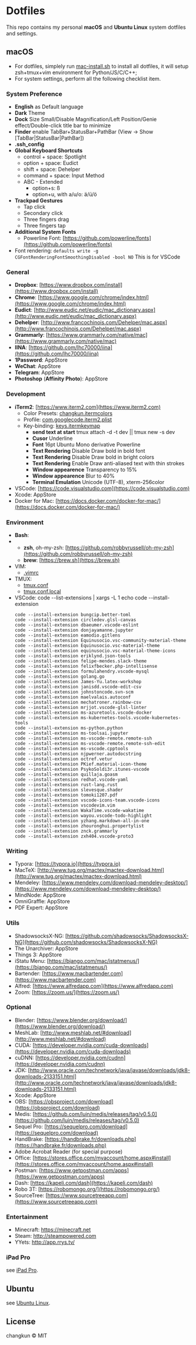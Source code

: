 # Dotfiles

This repo contains my personal **macOS** and **Ubuntu Linux** system dotfiles and settings.

## macOS

- For dotfiles, simplely run [mac-install.sh](./mac-install.sh) to install all dotfiles, it will setup zsh+tmux+vim environment for Python/JS/C/C++;
- For system settings, perform all the following checklist item.

### System Preference

- **English** as Default language
- **Dark** Theme
- **Dock** Size Small/Disable Magnification/Left Position/Genie effect/Double-click title bar to minimize
- **Finder** enable TabBar+StatusBar+PathBar (View -> Show [TabBar|StatusBar|PathBar])
- **.ssh_config**
- **Global Keyboard Shortcuts**
  - control + space: Spotlight
  - option + space: Eudict
  - shift + space: Dehelper
  - command + space: Input Method
  - ABC - Extended
    - option+s: ß
    - option+u, with a/u/o: ä/ü/ö
- **Trackpad Gestures**
  - Tap click
  - Secondary click
  - Three fingers drag
  - Three fingers tap
- **Additional System Fonts**
  - Powerline Font: [https://github.com/powerline/fonts](https://github.com/powerline/fonts) 
- Font rendering: `defaults write -g CGFontRenderingFontSmoothingDisabled -bool NO` This is for VSCode

### General

- **Dropbox**: [https://www.dropbox.com/install](https://www.dropbox.com/install) 
- **Chrome**: [https://www.google.com/chrome/index.html](https://www.google.com/chrome/index.html) 
- **Eudict**: [http://www.eudic.net/eudic/mac_dictionary.aspx](http://www.eudic.net/eudic/mac_dictionary.aspx) 
- **Dehelper**: [http://www.francochinois.com/Dehelper/mac.aspx](http://www.francochinois.com/Dehelper/mac.aspx) 
- **Grammarly**: [https://www.grammarly.com/native/mac](https://www.grammarly.com/native/mac) 
- **IINA**: [https://github.com/lhc70000/iina](https://github.com/lhc70000/iina) 
- **1Password**: AppStore
- **WeChat**: AppStore
- **Telegram**: AppStore
- **Photoshop** (**Affinity Photo**): AppStore

### Development

- **iTerm2**: [https://www.iterm2.com](https://www.iterm2.com)
  - Color Presets: [changkun.itermcolors](./changkun.itermcolors)
  - Profile: [com.googlecode.iterm2.plist](com.googlecode.iterm2.plist)
  - Key-binding: [keys.itermkeymap](./iterm2/keys.itermkeymap)
    - **send text at start** tmux attach -d -t dev || tmux new -s dev
    - **Cusor** Underline
    - **Font** 16pt Ubuntu Mono derivative Powerline
    - **Text Rendering** Disable Draw bold in bold font
    - **Text Rendering** Disable Draw bold in bright colors
    - **Text Rendering** Enable Draw anti-aliased text with thin strokes
    - **Window appearence** Transparency to 15%
    - **Window appearence** Blur to 40%
    - **Terminal Emulation** Unicode (UTF-8), xterm-256color
- VSCode: [https://code.visualstudio.com](https://code.visualstudio.com) 
- Xcode: AppStore
- Docker for Mac: [https://docs.docker.com/docker-for-mac/](https://docs.docker.com/docker-for-mac/) 

### Environment

- **Bash**: 
- - **zsh**, oh-my-zsh: [https://github.com/robbyrussell/oh-my-zsh](https://github.com/robbyrussell/oh-my-zsh)
  - **brew**: [https://brew.sh](https://brew.sh) 
- VIM:
  - [.vimrc](./.vimrc)
- TMUX:
  - [tmux.conf](./tmux.conf)
  - [tmux.conf.local](./tmux.conf.local)
- VSCode: code --list-extensions | xargs -L 1 echo code --install-extension
  ```
  code --install-extension bungcip.better-toml
  code --install-extension circledev.glsl-canvas
  code --install-extension dbaeumer.vscode-eslint
  code --install-extension donjayamanne.jupyter
  code --install-extension eamodio.gitlens
  code --install-extension Equinusocio.vsc-community-material-theme
  code --install-extension Equinusocio.vsc-material-theme
  code --install-extension equinusocio.vsc-material-theme-icons
  code --install-extension eriklynd.json-tools
  code --install-extension felipe-mendes.slack-theme
  code --install-extension felixfbecker.php-intellisense
  code --install-extension formulahendry.vscode-mysql
  code --install-extension golang.go
  code --install-extension James-Yu.latex-workshop
  code --install-extension janisdd.vscode-edit-csv
  code --install-extension johnstoncode.svn-scm
  code --install-extension maelvalais.autoconf
  code --install-extension mechatroner.rainbow-csv
  code --install-extension mrjjot.vscode-glsl-linter
  code --install-extension ms-azuretools.vscode-docker
  code --install-extension ms-kubernetes-tools.vscode-kubernetes-tools
  code --install-extension ms-python.python
  code --install-extension ms-toolsai.jupyter
  code --install-extension ms-vscode-remote.remote-ssh
  code --install-extension ms-vscode-remote.remote-ssh-edit
  code --install-extension ms-vscode.cpptools
  code --install-extension njpwerner.autodocstring
  code --install-extension octref.vetur
  code --install-extension PKief.material-icon-theme
  code --install-extension PsykoSoldi3r.itunes-vscode
  code --install-extension quillaja.goasm
  code --install-extension redhat.vscode-yaml
  code --install-extension rust-lang.rust
  code --install-extension slevesque.shader
  code --install-extension tomoki1207.pdf
  code --install-extension vscode-icons-team.vscode-icons
  code --install-extension vscodevim.vim
  code --install-extension WakaTime.vscode-wakatime
  code --install-extension wayou.vscode-todo-highlight
  code --install-extension yzhang.markdown-all-in-one
  code --install-extension zhouronghui.propertylist
  code --install-extension znck.grammarly
  code --install-extension zxh404.vscode-proto3
  ```

### Writing

- Typora: [https://typora.io](https://typora.io) 
- MacTeX: [http://www.tug.org/mactex/mactex-download.html](http://www.tug.org/mactex/mactex-download.html)
- Mendeley: [https://www.mendeley.com/download-mendeley-desktop/](https://www.mendeley.com/download-mendeley-desktop/) 
- MindNode: AppStore
- OmniGraffle: AppStore
- PDF Expert: AppStore

### Utils

- ShadowsocksX-NG: [https://github.com/shadowsocks/ShadowsocksX-NG](https://github.com/shadowsocks/ShadowsocksX-NG)
- The Unarchiver: AppStore
- Things 3: AppStore
- iStatu Menu: [https://bjango.com/mac/istatmenus/](https://bjango.com/mac/istatmenus/) 
- Bartender: [https://www.macbartender.com](https://www.macbartender.com)
- Alfred: [https://www.alfredapp.com](https://www.alfredapp.com)
- Zoom: [https://zoom.us/](https://zoom.us/)

### Optional

- Blender: [https://www.blender.org/download/](https://www.blender.org/download/)
- MeshLab: [http://www.meshlab.net/#download](http://www.meshlab.net/#download)
- CUDA: [https://developer.nvidia.com/cuda-downloads](https://developer.nvidia.com/cuda-downloads)
- cuDNN: [https://developer.nvidia.com/cudnn](https://developer.nvidia.com/cudnn)
- JDK: [http://www.oracle.com/technetwork/java/javase/downloads/jdk8-downloads-2133151.html](http://www.oracle.com/technetwork/java/javase/downloads/jdk8-downloads-2133151.html)
- Xcode: AppStore
- OBS: [https://obsproject.com/download](https://obsproject.com/download) 
- Medis: [https://github.com/luin/medis/releases/tag/v0.5.0](https://github.com/luin/medis/releases/tag/v0.5.0)
- Sequel Pro: [https://sequelpro.com/download](https://sequelpro.com/download)
- HandBrake: [https://handbrake.fr/downloads.php](https://handbrake.fr/downloads.php)
- Adobe Acrobat Reader (for special purpose)
- Office: [https://stores.office.com/myaccount/home.aspx#install](https://stores.office.com/myaccount/home.aspx#install)
- Postman: [https://www.getpostman.com/apps](https://www.getpostman.com/apps) 
- Dash: [https://kapeli.com/dash](https://kapeli.com/dash)
- Robo 3T: [https://robomongo.org/](https://robomongo.org/)
- SourceTree: [https://www.sourcetreeapp.com](https://www.sourcetreeapp.com) 
### Entertainment

- Minecraft: https://minecraft.net
- Steam: http://steampowered.com
- YYets: http://app.rrys.tv/

### iPad Pro

see [iPad Pro](./devices/ipad.md).

## Ubuntu

see [Ubuntu Linux](./devices/ubuntu.md).

## License

changkun © MIT 

